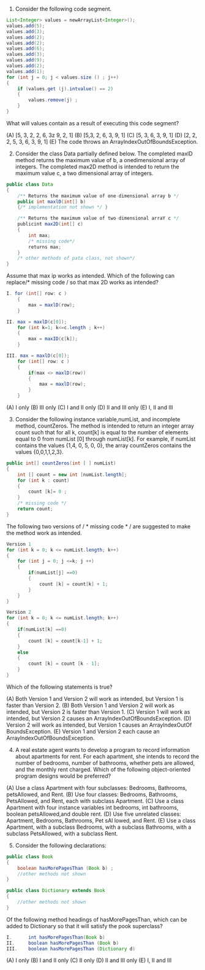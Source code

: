 1. Consider the following code segment. 

```java
List<Integer> values = newArrayList<Integer>();
values.add(5);  
values.add(3);  
values.add(2);  
values.add(2);  
values.add(6);  
values.add(3);  
values.add(9);  
values.add(2);  
values.add(1);  
for (int j = 0; j < values.size () ; j++) 
{
    if (values.get (j).intvalue() == 2) 
    {
        values.remove(j) ; 
    }
}

```

What will values contain as a result of executing this code segment? 

(A) [5, 3, 2, 2, 6, 3z 9, 2, 1] 
(B) [5,3, 2, 6, 3, 9, 1] 
(C) [5, 3, 6, 3, 9, 1] 
(D) [2, 2, 2, 5, 3, 6, 3, 9, 1] 
(E) The code throws an ArraylndexOutOfBoundsException. 

2. Consider the class Data partially defined below. The completed maxlD method returns the maximum value of b, a onedimensional array of integers. The completed max2D method is intended to return the maximum value c, a two dimensional array of integers. 

```java
public class Data 
{
    /** Returns the maximum value of one-dimensional array b */
    public int maxlD(int[] b)
    {/* implementation not shown */ } 

    /** Returns the maximum value of two-dimensional arraY c */ 
    publicint max2D(int[] c)
    {
        int max; 
        /* missing code*/
        returns max; 
    } 
    /* other methods of pata class, not shown*/ 
}
```

Assume that max ip works as intended. Which of the following can replace/* missing code / so that max 2D works as intended? 

```java
I. for (int[] row: c )
    {
        max = maxlD(row); 
    }

II. max = maxlD(c[0]);
    for (int k=1; k<=c.length ; k++) 
    {
        max = maxID(c[k]); 
    }

III. max = maxlD(c[0]);
    for (int[] row: c )
    {
        if(max <> maxlD(row))
        {
            max = maxlD(row);
        } 
    }

```
(A) I only 
(B) III only 
(C) I and II only 
(D) II and III only 
(E) I, II and III 

3. Consider the following instance variable,numList, and incomplete method, countZeros. The method is intended to return an integer array count such that for all k, count[k] is equal to the number of elements equal to 0 from numList [0] through numList[k]. For example, if numList contains the values {1,4, 0, 5, 0, 0}, the array countZeros contains the values {0,0,1,1,2,3}.

```java
public int[] countZeros(int [ ] numList)
{
    int [] count = new int [numList.length]; 
    for (int k : count) 
    {
        count [k]= 0 ;
    }
    /* missing code */ 
    return count; 
}
```

The following two versions of / * missing code * / are suggested to make the method work as intended. 

```java
Version 1
for (int k = 0; k <= numList.length; k++)
{
    for (int j = 0; j <=k; j ++)
    {
        if(numList[j] ==0)
        {
            count [k] = count[k] + 1; 
        } 
    } 
} 

Version 2
for (int k = 0; k <= numList.length; k++)
{
    if(numList[k] ==0)
    {
        count [k] = count[k-1] + 1; 
    } 
    else
    {
        count [k] = count [k - 1]; 
    }
} 

```

Which of the following statements is true? 

(A) Both Version 1 and Version 2 will work as intended, but Version 1 is faster than Version 2. 
(B) Both Version 1 and Version 2 will work as intended, but Version 2 is faster than Version 1. 
(C) Version 1 will work as intended, but Version 2 causes an ArraylndexOutOfBoundsException. 
(D) Version 2 will work as intended, but Version 1 causes an ArraylndexOutOf BoundsException. 
(E) Version 1 and Version 2 each cause an ArraylndexOutOfBoundsException. 

4. A real estate agent wants to develop a program to record information about apartments for rent. For each apartment, she intends to record the number of bedrooms, number of bathrooms, whether pets are allowed, and the monthly rent charged.  Which of the following object-oriented program designs would be preferred? 

(A) Use a class Apartment with four subclasses: Bedrooms, Bathrooms, petsAllowed, and Rent. 
(B) Use four classes: Bedrooms, Bathrooms, PetsAllowed, and Rent, each with subclass Apartment. 
(C) Use a class Apartment with four instance variables int bedrooms, int bathrooms, boolean petsAllowed,and double rent.
(D) Use five unrelated classes: Apartment, Bedrooms, Bathrooms, Pet sAl lowed, and Rent. 
(E) Use a class Apartment, with a subclass Bedrooms, with a subclass Bathrooms, with a subclass PetsAllowed, with a subclass Rent. 

5. Consider the following declarations: 

```java
public class Book 
{
    boolean hasMorePagesThan (Book b) ;
    //other methods not shown 
}

public class Dictionary extends Book 
{
    //other methods not shown 
}
```

Of the following method headings of hasMorePagesThan, which can be added to Dictionary so that it will satisfy the pook superclass? 

```java
I.      int hasMorePagesThan(Book b) 
II.     boolean hasMorePagesThan (Book b) 
III.    boolean hasMorePagesThan (Dictionary d) 
```

(A) I only 
(B) I and II only 
(C) II only 
(D) II and III only 
(E) I, II and III 
